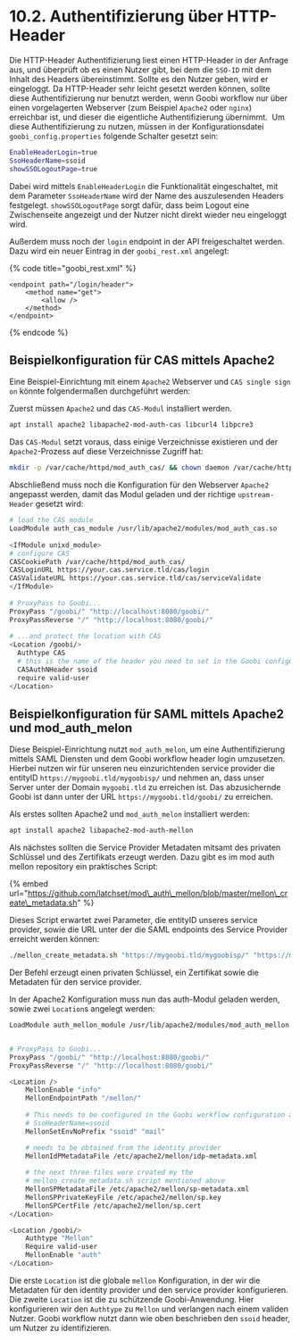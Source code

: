 # 10.2. Authentifizierung über HTTP-Header

Die HTTP-Header Authentifizierung liest einen HTTP-Header in der Anfrage aus, und überprüft ob es einen Nutzer gibt, bei dem die `SSO-ID` mit dem Inhalt des Headers übereinstimmt. Sollte es den Nutzer geben, wird er eingeloggt. Da HTTP-Header sehr leicht gesetzt werden können, sollte diese Authentifizierung nur benutzt werden, wenn Goobi workflow nur über einen vorgelagerten Webserver \(zum Beispiel `Apache2` oder `nginx`\) erreichbar ist, und dieser die eigentliche Authentifizierung übernimmt. ​ Um diese Authentifizierung zu nutzen, müssen in der Konfigurationsdatei `goobi_config.properties` folgende Schalter gesetzt sein: ​

```bash
EnableHeaderLogin=true
SsoHeaderName=ssoid
showSSOLogoutPage=true
```

​Dabei wird mittels `EnableHeaderLogin` die Funktionalität eingeschaltet, mit dem Parameter `SsoHeaderName` wird der Name des auszulesenden Headers festgelegt. ​ `showSSOLogoutPage` sorgt dafür, dass beim Logout eine Zwischenseite angezeigt und der Nutzer nicht direkt wieder neu eingeloggt wird.

Außerdem muss noch der `login` endpoint in der API freigeschaltet werden. Dazu wird ein neuer Eintrag in der `goobi_rest.xml` angelegt:

{% code title="goobi\_rest.xml" %}
```markup
<endpoint path="/login/header">
    <method name="get">
        <allow />
    </method>
</endpoint>
```
{% endcode %}

## Beispielkonfiguration für CAS mittels Apache2

Eine Beispiel-Einrichtung mit einem `Apache2` Webserver und `CAS single sign on` könnte folgendermaßen durchgeführt werden: ​ 

Zuerst müssen `Apache2` und das `CAS-Modul` installiert werden.

```bash
apt install apache2 libapache2-mod-auth-cas libcurl4 libpcre3
```

Das `CAS-Modul` setzt voraus, dass einige Verzeichnisse existieren und der `Apache2`-Prozess auf diese Verzeichnisse Zugriff hat: ​

```bash
mkdir -p /var/cache/httpd/mod_auth_cas/ && chown daemon /var/cache/httpd/mod_auth_cas/
```

​Abschließend muss noch die Konfiguration für den Webserver `Apache2` angepasst werden, damit das Modul geladen und der richtige `upstream-Header` gesetzt wird: ​

```bash
# load the CAS module
LoadModule auth_cas_module /usr/lib/apache2/modules/mod_auth_cas.so
​
<IfModule unixd_module>
# configure CAS
CASCookiePath /var/cache/httpd/mod_auth_cas/
CASLoginURL https://your.cas.service.tld/cas/login
CASValidateURL https://your.cas.service.tld/cas/serviceValidate
</IfModule>
​
# ProxyPass to Goobi...
ProxyPass "/goobi/" "http://localhost:8080/goobi/"
ProxyPassReverse "/" "http://localhost:8080/goobi/"
​
# ...and protect the location with CAS
<Location /goobi/>
  Authtype CAS 
  # this is the name of the header you need to set in the Goobi configuration
  CASAuthNHeader ssoid
  require valid-user
</Location>
```

## Beispielkonfiguration für SAML mittels Apache2 und mod\_auth\_melon

Diese Beispiel-Einrichtung nutzt `mod_auth_melon`, um eine Authentifizierung mittels SAML Diensten und dem Goobi workflow header login umzusetzen. Hierbei nutzen wir für unseren neu einzurichtenden service provider die entityID `https://mygoobi.tld/mygoobisp/` und nehmen an, dass unser Server unter der Domain `mygoobi.tld` zu erreichen ist. Das abzusichernde Goobi ist dann unter der URL `https://mygoobi.tld/goobi/` zu erreichen.

Als erstes sollten Apache2 und `mod_auth_melon` installiert werden:

```bash
apt install apache2 libapache2-mod-auth-mellon
```

Als nächstes sollten die Service Provider Metadaten mitsamt des privaten Schlüssel und des Zertifikats erzeugt werden. Dazu gibt es im mod auth mellon repository ein praktisches Script:

{% embed url="https://github.com/latchset/mod\_auth\_mellon/blob/master/mellon\_create\_metadata.sh" %}

Dieses Script erwartet zwei Parameter, die entityID unseres service provider, sowie die URL unter der die SAML endpoints des Service Provider erreicht werden können:

```bash
./mellon_create_metadata.sh "https://mygoobi.tld/mygoobisp/" "https://mygoobi.tld/mellon"
```

Der Befehl erzeugt einen privaten Schlüssel, ein Zertifikat sowie die Metadaten für den service provider.

In der Apache2 Konfiguration muss nun das auth-Modul geladen werden, sowie zwei `Location`s angelegt werden:

```bash
LoadModule auth_mellon_module /usr/lib/apache2/modules/mod_auth_mellon.so


# ProxyPass to Goobi...
ProxyPass "/goobi/" "http://localhost:8080/goobi/"
ProxyPassReverse "/" "http://localhost:8080/goobi/"

<Location />
    MellonEnable "info"
    MellonEndpointPath "/mellon/"
    
    # This needs to be configured in the Goobi workflow configuration as 
    # SsoHeaderName=ssoid
    MellonSetEnvNoPrefix "ssoid" "mail"

    # needs to be obtained from the identity provider
    MellonIdPMetadataFile /etc/apache2/mellon/idp-metadata.xml
    
    # the next three files were created my the 
    # mellon_create_metadata.sh script mentioned above
    MellonSPMetadataFile /etc/apache2/mellon/sp-metadata.xml
    MellonSPPrivateKeyFile /etc/apache2/mellon/sp.key
    MellonSPCertFile /etc/apache2/mellon/sp.cert
</Location>

<Location /goobi/>
    Authtype "Mellon"
    Require valid-user
    MellonEnable "auth"
</Location>
```

Die erste `Location` ist die globale `mellon` Konfiguration, in der wir die Metadaten für den identity provider und den service provider konfigurieren. Die zweite `Location` ist die zu schützende Goobi-Anwendung. Hier konfigurieren wir den `Authtype` zu `Mellon` und verlangen nach einem validen Nutzer. Goobi workflow nutzt dann wie oben beschrieben den `ssoid` header, um Nutzer zu identifizieren.

